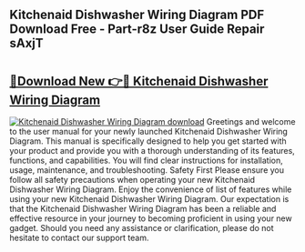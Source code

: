 ## Kitchenaid Dishwasher Wiring Diagram PDF Download Free - Part-r8z User Guide Repair sAxjT

# <h2><a href="http://dfl1xj.blite.top/?on=Kitchenaid+Dishwasher+Wiring+Diagram">🔗Download New 👉🔴 Kitchenaid Dishwasher Wiring Diagram</a></h2>

[![Kitchenaid Dishwasher Wiring Diagram download](https://i.imgur.com/lujVjoI.png)](http://dfl1xj.blite.top/?on=Kitchenaid+Dishwasher+Wiring+Diagram)
Greetings and welcome to the user manual for your newly launched Kitchenaid Dishwasher Wiring Diagram. This manual is specifically designed to help you get started with your product and provide you with a thorough understanding of its features, functions, and capabilities. You will find clear instructions for installation, usage, maintenance, and troubleshooting. Safety First Please ensure you follow all safety precautions when operating your new Kitchenaid Dishwasher Wiring Diagram. Enjoy the convenience of list of features while using your new Kitchenaid Dishwasher Wiring Diagram. Our expectation is that the Kitchenaid Dishwasher Wiring Diagram has been a reliable and effective resource in your journey to becoming proficient in using your new gadget. Should you need any assistance or clarification, please do not hesitate to contact our support team.
